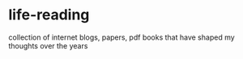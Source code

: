 # life-reading
collection of internet blogs, papers, pdf books that have shaped my thoughts over the years
